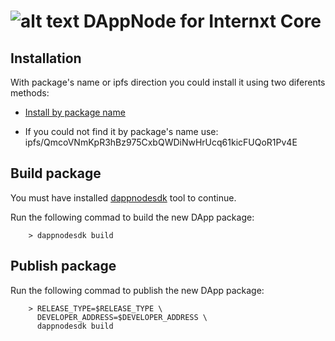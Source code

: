 # ![alt text](https://internxt.com/favicon.ico "") DAppNode for Internxt Core 


## Installation
With package's name or ipfs direction you could install it using two diferents methods:

- [Install by package name](http://my.dappnode/#/installer/x-core.public.dappnode.eth)

- If you could not find it by package's name use: ipfs/QmcoVNmKpR3hBz975CxbQWDiNwHrUcq61kicFUQoR1Pv4E

## Build package
You must have installed [dappnodesdk](https://github.com/dappnode/DAppNodeSDK/wiki/DAppNode-SDK-tutorial) tool to continue.

Run the following commad to build the new DApp package:
```
    > dappnodesdk build
```

## Publish package

Run the following commad to publish the new DApp package:
```
    > RELEASE_TYPE=$RELEASE_TYPE \
      DEVELOPER_ADDRESS=$DEVELOPER_ADDRESS \
      dappnodesdk build
```